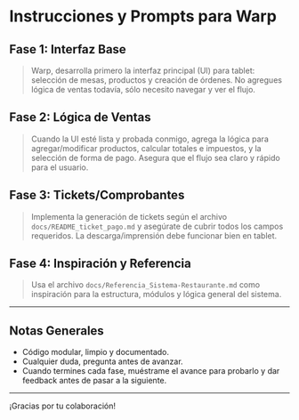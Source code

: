 # Instrucciones y Prompts para Warp

## Fase 1: Interfaz Base

> Warp, desarrolla primero la interfaz principal (UI) para tablet: selección de
> mesas, productos y creación de órdenes. No agregues lógica de ventas todavía,
> sólo necesito navegar y ver el flujo.

## Fase 2: Lógica de Ventas

> Cuando la UI esté lista y probada conmigo, agrega la lógica para
> agregar/modificar productos, calcular totales e impuestos, y la selección de
> forma de pago. Asegura que el flujo sea claro y rápido para el usuario.

## Fase 3: Tickets/Comprobantes

> Implementa la generación de tickets según el archivo
> `docs/README_ticket_pago.md` y asegúrate de cubrir todos los campos
> requeridos. La descarga/imprensión debe funcionar bien en tablet.

## Fase 4: Inspiración y Referencia

> Usa el archivo `docs/Referencia_Sistema-Restaurante.md` como inspiración para
> la estructura, módulos y lógica general del sistema.

---

## Notas Generales

- Código modular, limpio y documentado.
- Cualquier duda, pregunta antes de avanzar.
- Cuando termines cada fase, muéstrame el avance para probarlo y dar feedback
  antes de pasar a la siguiente.

---

¡Gracias por tu colaboración!
